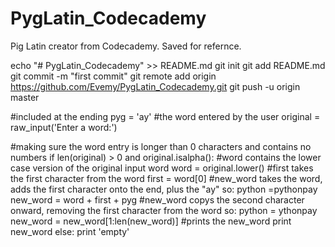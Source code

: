 # PygLatin_Codecademy
Pig Latin creator from Codecademy. Saved for refernce.

echo "# PygLatin_Codecademy" >> README.md
git init
git add README.md
git commit -m "first commit"
git remote add origin https://github.com/Evemy/PygLatin_Codecademy.git
git push -u origin master

#included at the ending
pyg = 'ay'
#the word entered by the user
original = raw_input('Enter a word:')

#making sure the word entry is longer than 0 characters and contains no numbers
if len(original) > 0 and original.isalpha():
  #word contains the lower case version of the original input word
  word = original.lower()
  #first takes the first character from the word
  first = word[0]
  #new_word takes the word, adds the first character onto the end, plus the "ay" so: python =pythonpay 
  new_word = word + first + pyg
  #new_word copys the second character onward, removing the first character from the word so: python = ythonpay
  new_word = new_word[1:len(new_word)]
  #prints the new_word
  print new_word
else:
    print 'empty'
